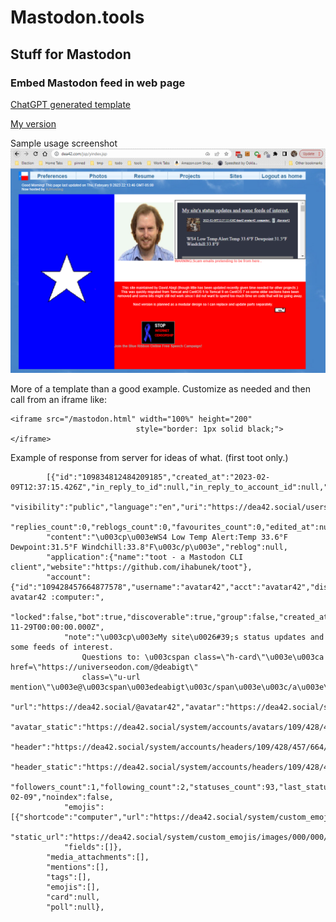 # Mastodon.tools
## Stuff for Mastodon
### Embed Mastodon feed in web page
[ChatGPT generated template](/src/main/webapp/chatGPT.html)

[My version](/src/main/webapp/mastodon.html)

Sample usage screenshot
![Sample usage](screenshots/Screenshot%202023-02-10%20095240.png)

More of a template than a good example. Customize as needed and then call from an iframe like:

	<iframe src="/mastodon.html" width="100%" height="200"
								style="border: 1px solid black;"> </iframe>

Example of response from server for ideas of what. (first toot only.)

			[{"id":"109834812484209185","created_at":"2023-02-09T12:37:15.426Z","in_reply_to_id":null,"in_reply_to_account_id":null,"sensitive":false,"spoiler_text":"",
			"visibility":"public","language":"en","uri":"https://dea42.social/users/avatar42/statuses/109834812484209185","url":"https://dea42.social/@avatar42/109834812484209185",
			"replies_count":0,"reblogs_count":0,"favourites_count":0,"edited_at":null,
			"content":"\u003cp\u003eWS4 Low Temp Alert:Temp 33.6°F Dewpoint:31.5°F Windchill:33.8°F\u003c/p\u003e","reblog":null,
			"application":{"name":"toot - a Mastodon CLI client","website":"https://github.com/ihabunek/toot"},
			"account":{"id":"109428457664877578","username":"avatar42","acct":"avatar42","display_name":"dea42 avatar42 :computer:",
				"locked":false,"bot":true,"discoverable":true,"group":false,"created_at":"2022-11-29T00:00:00.000Z",
				"note":"\u003cp\u003eMy site\u0026#39;s status updates and some feeds of interest. 
					Questions to: \u003cspan class=\"h-card\"\u003e\u003ca href=\"https://universeodon.com/@deabigt\" 
					class=\"u-url mention\"\u003e@\u003cspan\u003edeabigt\u003c/span\u003e\u003c/a\u003e\u003c/span\u003e\u003c/p\u003e",
				"url":"https://dea42.social/@avatar42","avatar":"https://dea42.social/system/accounts/avatars/109/428/457/664/877/578/original/4d9939953c135caa.jpg",
				"avatar_static":"https://dea42.social/system/accounts/avatars/109/428/457/664/877/578/original/4d9939953c135caa.jpg",
				"header":"https://dea42.social/system/accounts/headers/109/428/457/664/877/578/original/ed7f5522e10561f5.jpg",
				"header_static":"https://dea42.social/system/accounts/headers/109/428/457/664/877/578/original/ed7f5522e10561f5.jpg",
				"followers_count":1,"following_count":2,"statuses_count":93,"last_status_at":"2023-02-09","noindex":false,
				"emojis":[{"shortcode":"computer","url":"https://dea42.social/system/custom_emojis/images/000/000/003/original/895d06c4336a6c7f.png",
					"static_url":"https://dea42.social/system/custom_emojis/images/000/000/003/static/895d06c4336a6c7f.png","visible_in_picker":true}],
				"fields":[]},
			"media_attachments":[],
			"mentions":[],
			"tags":[],
			"emojis":[],
			"card":null,
			"poll":null},
